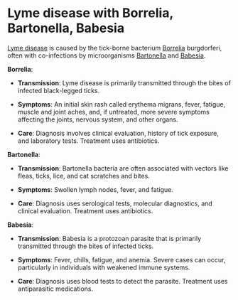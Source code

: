 # Lyme disease with Borrelia, Bartonella, Babesia

[Lyme disease](../lyme-disease/) is caused by the tick-borne bacterium [Borrelia](../borrelia/)  burgdorferi, often with co-infections by microorganisms [Bartonella](../bartonella/) and [Babesia](../babesia/).

**Borrelia**:

* **Transmission**: Lyme disease is primarily transmitted through the bites of infected black-legged ticks.

* **Symptoms**: An initial skin rash called erythema migrans, fever, fatigue, muscle and joint aches, and, if untreated, more severe symptoms affecting the joints, nervous system, and other organs.

* **Care**: Diagnosis involves clinical evaluation, history of tick exposure, and laboratory tests. Treatment uses antibiotics.

**Bartonella**:

* **Transmission**: Bartonella bacteria are often associated with vectors like fleas, ticks, lice, and cat scratches and bites.

* **Symptoms**: Swollen lymph nodes, fever, and fatigue.

* **Care**: Diagnosis uses serological tests, molecular diagnostics, and clinical evaluation. Treatment uses antibiotics.

**Babesia**:

* **Transmission**: Babesia is a protozoan parasite that is primarily transmitted through the bites of infected ticks.

* **Symptoms**: Fever, chills, fatigue, and anemia. Severe cases can occur, particularly in individuals with weakened immune systems.

* **Care**: Diagnosis uses blood tests to detect the parasite. Treatment uses antiparasitic medications.
